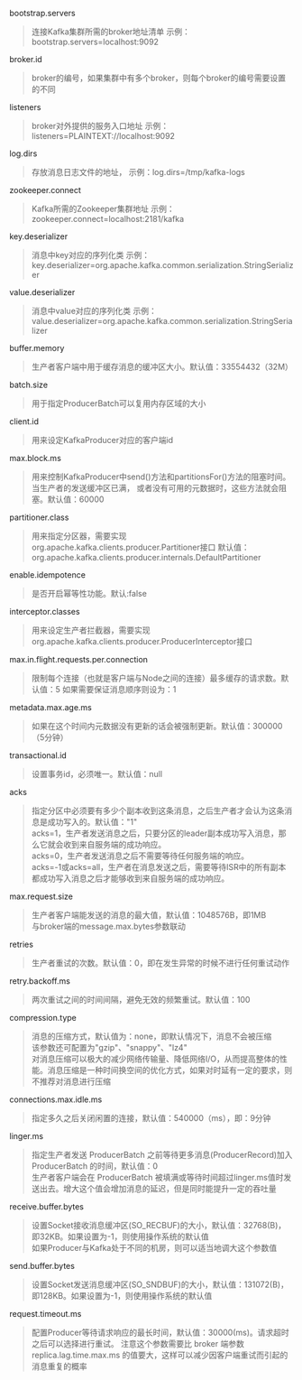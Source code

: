 bootstrap.servers
>连接Kafka集群所需的broker地址清单
>示例：bootstrap.servers=localhost:9092

broker.id 
>broker的编号，如果集群中有多个broker，则每个broker的编号需要设置的不同

listeners
>broker对外提供的服务入口地址
>示例：listeners=PLAINTEXT://localhost:9092

log.dirs
>存放消息日志文件的地址，
>示例：log.dirs=/tmp/kafka-logs

zookeeper.connect
>Kafka所需的Zookeeper集群地址
>示例：zookeeper.connect=localhost:2181/kafka

key.deserializer
>消息中key对应的序列化类
>示例：key.deserializer=org.apache.kafka.common.serialization.StringSerializer

value.deserializer
>消息中value对应的序列化类
>示例：value.deserializer=org.apache.kafka.common.serialization.StringSerializer

buffer.memory
>生产者客户端中用于缓存消息的缓冲区大小。默认值：33554432（32M）

batch.size
>用于指定ProducerBatch可以复用内存区域的大小

client.id
>用来设定KafkaProducer对应的客户端id

max.block.ms
>用来控制KafkaProducer中send()方法和partitionsFor()方法的阻塞时间。当生产者的发送缓冲区已满，
>或者没有可用的元数据时，这些方法就会阻塞。默认值：60000

partitioner.class
>用来指定分区器，需要实现org.apache.kafka.clients.producer.Partitioner接口
>默认值：org.apache.kafka.clients.producer.internals.DefaultPartitioner

enable.idempotence
>是否开启幂等性功能。默认:false

interceptor.classes
>用来设定生产者拦截器，需要实现org.apache.kafka.clients.producer.ProducerInterceptor接口

max.in.flight.requests.per.connection
>限制每个连接（也就是客户端与Node之间的连接）最多缓存的请求数。默认值：5
>如果需要保证消息顺序则设为：1

metadata.max.age.ms
>如果在这个时间内元数据没有更新的话会被强制更新。默认值：300000（5分钟）

transactional.id
>设置事务id，必须唯一。默认值：null

acks
>指定分区中必须要有多少个副本收到这条消息，之后生产者才会认为这条消息是成功写入的。默认值："1"  
>acks=1，生产者发送消息之后，只要分区的leader副本成功写入消息，那么它就会收到来自服务端的成功响应。  
>acks=0，生产者发送消息之后不需要等待任何服务端的响应。  
>acks=-1或acks=all，生产者在消息发送之后，需要等待ISR中的所有副本都成功写入消息之后才能够收到来自服务端的成功响应。  

max.request.size
>生产者客户端能发送的消息的最大值，默认值：1048576B，即1MB  
>与broker端的message.max.bytes参数联动

retries
>生产者重试的次数。默认值：0，即在发生异常的时候不进行任何重试动作

retry.backoff.ms
>两次重试之间的时间间隔，避免无效的频繁重试。默认值：100

compression.type
>消息的压缩方式，默认值为：none，即默认情况下，消息不会被压缩  
>该参数还可配置为"gzip"、"snappy"、"lz4"  
>对消息压缩可以极大的减少网络传输量、降低网络I/O，从而提高整体的性能。消息压缩是一种时间换空间的优化方式，如果对时延有一定的要求，则不推荐对消息进行压缩

connections.max.idle.ms
>指定多久之后关闭闲置的连接，默认值：540000（ms），即：9分钟

linger.ms
>指定生产者发送 ProducerBatch 之前等待更多消息(ProducerRecord)加入 ProducerBatch 的时间，默认值：0  
>生产者客户端会在 ProducerBatch 被填满或等待时间超过linger.ms值时发送出去。增大这个值会增加消息的延迟，但是同时能提升一定的吞吐量

receive.buffer.bytes
>设置Socket接收消息缓冲区(SO_RECBUF)的大小，默认值：32768(B)，即32KB。如果设置为-1，则使用操作系统的默认值  
>如果Producer与Kafka处于不同的机房，则可以适当地调大这个参数值

send.buffer.bytes
>设置Socket发送消息缓冲区(SO_SNDBUF)的大小，默认值：131072(B)，即128KB。如果设置为-1，则使用操作系统的默认值

request.timeout.ms
>配置Producer等待请求响应的最长时间，默认值：30000(ms)。请求超时之后可以选择进行重试。 
>注意这个参数需要比 broker 端参数 replica.lag.time.max.ms 的值要大，这样可以减少因客户端重试而引起的消息重复的概率


